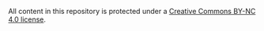 All content in this repository is protected under a [Creative Commons BY-NC 4.0 license](https://creativecommons.org/licenses/by-nc/4.0/).
